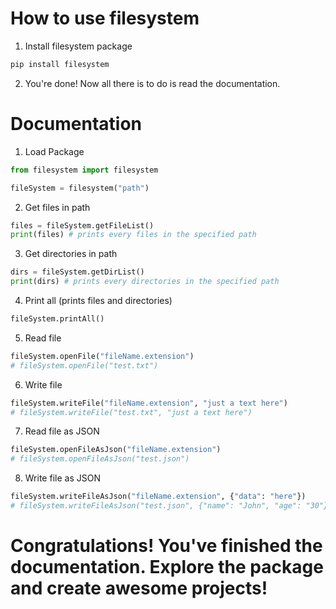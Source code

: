 # How to use filesystem

1. Install filesystem package
```bash
pip install filesystem
```

2. You're done! Now all there is to do is read the documentation.

# Documentation

1. Load Package
```python
from filesystem import filesystem

fileSystem = filesystem("path")
```

2. Get files in path
```python
files = fileSystem.getFileList()
print(files) # prints every files in the specified path
```

3. Get directories in path
```python
dirs = fileSystem.getDirList()
print(dirs) # prints every directories in the specified path
```

4. Print all (prints files and directories)
```python
fileSystem.printAll()
```

5. Read file
```python
fileSystem.openFile("fileName.extension")
# fileSystem.openFile("test.txt")
```

6. Write file
```python
fileSystem.writeFile("fileName.extension", "just a text here")
# fileSystem.writeFile("test.txt", "just a text here")
```

7. Read file as JSON
```python
fileSystem.openFileAsJson("fileName.extension")
# fileSystem.openFileAsJson("test.json")
```

8. Write file as JSON
```python
fileSystem.writeFileAsJson("fileName.extension", {"data": "here"})
# fileSystem.writeFileAsJson("test.json", {"name": "John", "age": "30"})
```

# Congratulations! You've finished the documentation. Explore the package and create awesome projects!